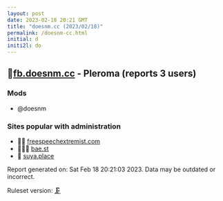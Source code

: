 ```yaml
---
layout: post
date: 2023-02-18 20:21 GMT
title: "doesnm.cc (2023/02/18)"
permalink: /doesnm-cc.html
initial: d
initi2l: do
---
```


## 🦝[fb.doesnm.cc](https://fb.doesnm.cc) - Pleroma (reports 3 users)

### Mods
 * @doesnm

### Sites popular with administration

* 🦝💉 [freespeechextremist.com](/freespeechextremist-com.html)
* 🦝🧸💉 [bae.st](/bae-st.html)
* 🦝 [suya.place](/suya-place.html)

Report generated on: Sat Feb 18 20:21:03 2023. Data may be outdated or incorrect.

Ruleset version: [🗜](/version-clamp)
